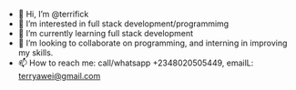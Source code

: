 - 👋 Hi, I’m @terrifick
- 👀 I’m interested in full stack development/programmimg
- 🌱 I’m currently learning full stack development 
- 💞️ I’m looking to collaborate on programming, and interning in improving my skills.
- 📫 How to reach me: call/whatsapp +2348020505449, emailL: terryawei@gmail.com

<!---
terrifick/terrifick is a ✨ special ✨ repository because its `README.md` (this file) appears on your GitHub profile.
You can click the Preview link to take a look at your changes.
--->
